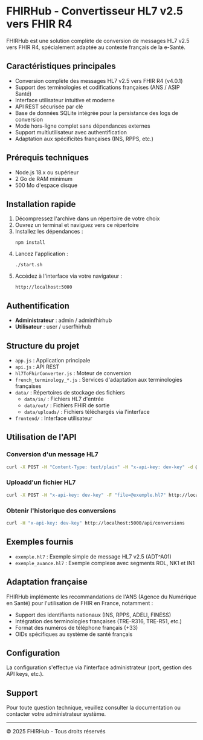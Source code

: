# FHIRHub - Convertisseur HL7 v2.5 vers FHIR R4

FHIRHub est une solution complète de conversion de messages HL7 v2.5 vers FHIR R4, spécialement adaptée au contexte français de la e-Santé.

## Caractéristiques principales

- Conversion complète des messages HL7 v2.5 vers FHIR R4 (v4.0.1)
- Support des terminologies et codifications françaises (ANS / ASIP Santé)
- Interface utilisateur intuitive et moderne
- API REST sécurisée par clé
- Base de données SQLite intégrée pour la persistance des logs de conversion
- Mode hors-ligne complet sans dépendances externes
- Support multiutilisateur avec authentification
- Adaptation aux spécificités françaises (INS, RPPS, etc.)

## Prérequis techniques

- Node.js 18.x ou supérieur
- 2 Go de RAM minimum
- 500 Mo d'espace disque

## Installation rapide

1. Décompressez l'archive dans un répertoire de votre choix
2. Ouvrez un terminal et naviguez vers ce répertoire
3. Installez les dépendances :
   ```
   npm install
   ```
4. Lancez l'application :
   ```
   ./start.sh
   ```
5. Accédez à l'interface via votre navigateur :
   ```
   http://localhost:5000
   ```

## Authentification

- **Administrateur** : admin / adminfhirhub
- **Utilisateur** : user / userfhirhub

## Structure du projet

- `app.js` : Application principale
- `api.js` : API REST
- `hl7ToFhirConverter.js` : Moteur de conversion
- `french_terminology_*.js` : Services d'adaptation aux terminologies françaises
- `data/` : Répertoires de stockage des fichiers
  - `data/in/` : Fichiers HL7 d'entrée
  - `data/out/` : Fichiers FHIR de sortie
  - `data/uploads/` : Fichiers téléchargés via l'interface
- `frontend/` : Interface utilisateur

## Utilisation de l'API

### Conversion d'un message HL7

```bash
curl -X POST -H "Content-Type: text/plain" -H "x-api-key: dev-key" -d @exemple.hl7 http://localhost:5000/api/convert
```

### Uploadd'un fichier HL7

```bash
curl -X POST -H "x-api-key: dev-key" -F "file=@exemple.hl7" http://localhost:5000/api/upload
```

### Obtenir l'historique des conversions

```bash
curl -H "x-api-key: dev-key" http://localhost:5000/api/conversions
```

## Exemples fournis

- `exemple.hl7` : Exemple simple de message HL7 v2.5 (ADT^A01)
- `exemple_avance.hl7` : Exemple complexe avec segments ROL, NK1 et IN1

## Adaptation française

FHIRHub implémente les recommandations de l'ANS (Agence du Numérique en Santé) pour l'utilisation de FHIR en France, notamment :

- Support des identifiants nationaux (INS, RPPS, ADELI, FINESS)
- Intégration des terminologies françaises (TRE-R316, TRE-R51, etc.)
- Format des numéros de téléphone français (+33)
- OIDs spécifiques au système de santé français

## Configuration

La configuration s'effectue via l'interface administrateur (port, gestion des API keys, etc.).

## Support

Pour toute question technique, veuillez consulter la documentation ou contacter votre administrateur système.

---

© 2025 FHIRHub - Tous droits réservés